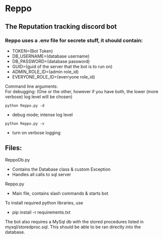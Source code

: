 # Reppo
## The Reputation tracking discord bot

### Reppo uses a .env file for secrete stuff, it should contain:
* TOKEN=(Bot Token)
* DB_USERNAME=(database username)
* DB_PASSWORD=(database password)
* GUID=(guid of the server that the bot is to run on)
* ADMIN_ROLE_ID=(admin role_id)
* EVERYONE_ROLE_ID=(everryone role_id)

Command line arguments:  
For debugging: (One or the other, however if you have both, the lower (more verbose) log level will be chosen)  

`python Reppo.py -d`
* debug mode; intense log level

`python Reppo.py -v`
* turn on verbose logging  

## Files:
ReppoDb.py
* Contains the Database class & custom Exception
* Handles all calls to sql server  

Reppo.py
* Main file, contains slash commands & starts bot

To install required python libraries, use
* pip install -r requirements.txt

The bot also requires a MySql db with the stored procedures listed in mysql/storedproc.sql.
This should be able to be ran directly into the database.
